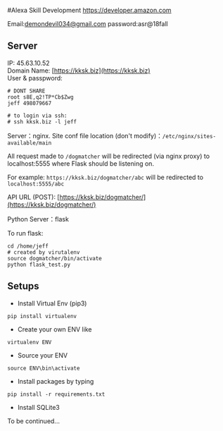 

#Alexa Skill Development
https://developer.amazon.com

Email:demondevil034@gmail.com
password:asr@18fall

## Server

IP: 45.63.10.52  
Domain Name: [https://kksk.biz](https://kksk.biz)  
User & passpword:

```
# DONT SHARE
root s8E,q2!TP*Cb$Zwg
jeff 498079667

# to login via ssh:
# ssh kksk.biz -l jeff
```

Server：nginx. Site conf file location (don't modify)：`/etc/nginx/sites-available/main`  

All request made to `/dogmatcher` will be redirected (via nginx proxy) to localhost:5555 where Flask should be listening on.   

For example: `https://kksk.biz/dogmatcher/abc` will be redirected to `localhost:5555/abc`


API URL (POST): [https://kksk.biz/dogmatcher/](https://kksk.biz/dogmatcher/)

Python Server：flask

To run flask:

```
cd /home/jeff
# created by virutalenv
source dogmatcher/bin/activate
python flask_test.py
```

## Setups

* Install Virtual Env (pip3)
```
pip install virtualenv 
```

* Create your own ENV like
```
virtualenv ENV
```

* Source your ENV
```
source ENV\bin\activate
```

* Install packages by typing
```
pip install -r requirements.txt
```

* Install SQLite3

To be continued...
